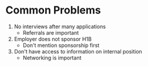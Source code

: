 # Common Problems

1. No interviews after many applications
   - Referrals are important
2. Employer does not sponsor H1B
   - Don't mention sponsorship first
3. Don't have access to information on internal position
   - Networking is important
